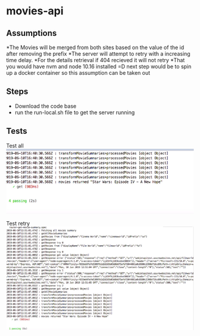 # movies-api

## Assumptions
*The Movies will be merged from both sites based on the value of the id after removing the prefix
*The server will attempt to retry with a increasing time delay.
*For the details retrieval if 404 recieved it will not retry
*That you would have nvm and node 10.16 installed =D next step would be to spin up a docker container so this assumption can be taken out

## Steps
* Download the code base
* run the run-local.sh file to get the server running

## Tests
Test all
![picture alt](https://github.com/theranjali-nilaweera/movies-api/blob/master/test-all.png "all tests")

Test retry
![picture alt](https://github.com/theranjali-nilaweera/movies-api/blob/master/test-retry.png "test-retry")

